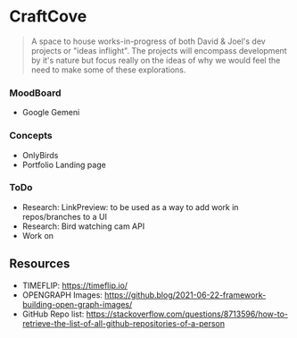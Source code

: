 # CraftCove
> A space to house works-in-progress of both David & Joel's dev projects or "ideas inflight". The projects will encompass development by it's nature but focus really on the ideas of why we would feel the need to make some of these explorations.
>

### MoodBoard
- Google Gemeni

### Concepts
- OnlyBirds
- Portfolio Landing page

### ToDo
- Research: LinkPreview: to be used as a way to add work in repos/branches to a UI
- Research: Bird watching cam API
- Work on 


## Resources
- TIMEFLIP: https://timeflip.io/
- OPENGRAPH Images: https://github.blog/2021-06-22-framework-building-open-graph-images/
- GitHub Repo list: https://stackoverflow.com/questions/8713596/how-to-retrieve-the-list-of-all-github-repositories-of-a-person